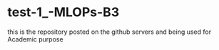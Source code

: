 # test-1_-MLOPs-B3
this is the repository posted on the github servers and being used for Academic purpose
